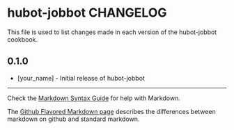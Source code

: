 # hubot-jobbot CHANGELOG

This file is used to list changes made in each version of the hubot-jobbot cookbook.

## 0.1.0
- [your_name] - Initial release of hubot-jobbot

- - -
Check the [Markdown Syntax Guide](http://daringfireball.net/projects/markdown/syntax) for help with Markdown.

The [Github Flavored Markdown page](http://github.github.com/github-flavored-markdown/) describes the differences between markdown on github and standard markdown.
